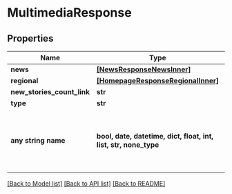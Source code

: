 # MultimediaResponse


## Properties
Name | Type | Description | Notes
------------ | ------------- | ------------- | -------------
**news** | [**[NewsResponseNewsInner]**](NewsResponseNewsInner.md) |  | [optional] 
**regional** | [**[HomepageResponseRegionalInner]**](HomepageResponseRegionalInner.md) |  | [optional] 
**new_stories_count_link** | **str** |  | [optional] 
**type** | **str** |  | [optional] 
**any string name** | **bool, date, datetime, dict, float, int, list, str, none_type** | any string name can be used but the value must be the correct type | [optional]

[[Back to Model list]](../README.md#documentation-for-models) [[Back to API list]](../README.md#documentation-for-api-endpoints) [[Back to README]](../README.md)


